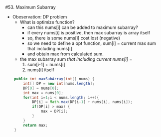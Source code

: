 #53. Maximum Subarray

* Obeservation: DP problem
  * What is optimize function?
    * can this nums[i] can be added to maximum subarray?
    * if every nums[i] is positive, then max subarray is array itself
    * so, there is some nums[i] cost lost (negative)
    * so we need to define a opt function, sum[i] = current max sum that including nums[i]
    * and obtain max from calculated sum.
  * the max subarray sum *that including current nums[i]* = 
    1. sum[i-1] + nums[i]
    2. nums[i] itself

```java
    public int maxSubArray(int[] nums) {
        int[] DP = new int[nums.length];
        DP[0] = nums[0];
        int max = nums[0];
        for(int i=1;i < nums.length; i++){
            DP[i] = Math.max(DP[i-1] + nums[i], nums[i]);
            if(DP[i] > max) {
                max = DP[i];
            }
        }
        return max;
    }
```